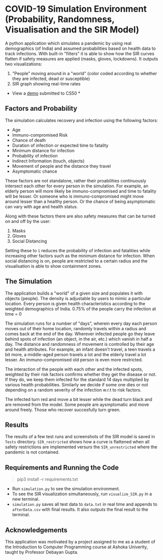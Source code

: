 # COVID-19 Simulation Environment (Probability, Randomness, Visualisation and the SIR Model) 

A python application which simulates a pandemic by using real demographics (of India) and assumed probabilities based on health data to track infections. With built-in "filters" it is able to show how the SIR curves flatten if safety measures are applied (masks, gloves, lockdowns). It outputs two visualizations:

1. "People" moving around in a "world" (color coded according to whether they are infected, dead or susceptible)
2. SIR graph showing real-time rates 

* View a [demo](https://youtu.be/Htg_9UphC6Q) submitted to CS50 *

## Factors and Probability 

The simulation calculates recovery and infection using the following factors:

* Age
* Immuno-compromised Risk
* Chance of death
* Duration of infection or expected time to fatality
* Minimum distance for infection
* Probability of infection
* Indirect Information (touch, objects)
* Movement of people and the distance they travel
* Asymptomatic chance

These factors are not standalone, rather their proabilities continuously intersect each other for every person in the simulation. For example, an elderly person will more likely be immuno-compromised and time to fatality will be lesser. Or someone who is immuno-compromised might move around lesser than a healthy person. Or the chance of being asymptomatic can vary with age and health status. 

Along with these factors there are also safety measures that can be turned on and off by the user:

1. Masks
2. Gloves
3. Social Distancing

Setting these to `1` reduces the probability of infection and fatalities while increasing other factors such as the minimum distance for infection. When social distancing is on, people are restricted to a certain radius and the visualisation is able to show containment zones. 

## The Simulation

The application builds a "world" of a given size and populates it with objects (people). The density is adjustable by users to mimic a particular location. Every person is given health characteristics according to the weighted demographics of India. 0.75% of the people carry the infection at time = 0

The simulation runs for a number of "days", wherein every day each person moves out of their home location, randomly travels within a radius and comes back at the end of the day. Wherever infected people go they leave behind spots of infection (an object, in the air, etc.) which vanish in half a day. The distance and randomness of movement is controlled by their age and health attributes. For example, an infant doesn't travel, a teen travels a bit more, a middle-aged person travels a lot and the elderly travel a lot lesser. An immuno-compromised old person is even more restricted.

The interaction of the people with each other and the infected spots, weighted by their risk factors confirms whether they get the disease or not. If they do, we keep them infected for the standard 14 days multiplied by various health probabilities. Similarly we decide if some one dies or not depending on a random severity of the infection w.r.t to risk factors. 

The infected turn red and move a bit lesser while the dead turn black and are removed from the model. Some people are aysmptomatic and move around freely. Those who recover succesfully turn green.

## Results
 
The results of a few test runs and screenshots of the SIR model is saved in `Tests` directory. `SIR_restricted` shows how a curve is flattened when all safety restrictions are implemented versurs the `SIR_unrestricted` where the pandemic is not contained.

## Requirements and Running the Code

> pip3 install -r requirements.txt

* Run `simulation.py` to see the simulation environment. 
* To see the SIR visualization simultaneously, run `visualize_SIR.py` in a new terminal. 
* `simulation.py` saves all test data to `data.txt` in real time and appends to `afterData.csv` with final results. It also outputs the final result to the terminal.

## Acknowledgements

This application was motivated by a project assigned to me as a student of the Introduction to Computer Programming course at Ashoka Univerity, taught by Professor Debayan Gupta.
